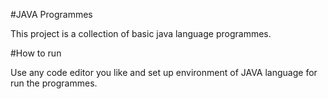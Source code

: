 #JAVA Programmes

This project is a collection of basic java language programmes.

#How to run

Use any code editor you like and set up environment of JAVA language for run the programmes.
